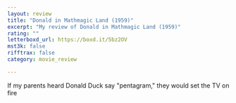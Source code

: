 ```yaml
---
layout: review
title: "Donald in Mathmagic Land (1959)"
excerpt: "My review of Donald in Mathmagic Land (1959)"
rating: ""
letterboxd_url: https://boxd.it/5bz2OV
mst3k: false
rifftrax: false
category: movie_review

---
```


If my parents heard Donald Duck say "pentagram," they would set the TV on fire